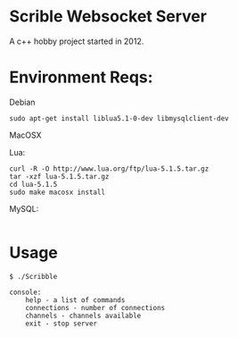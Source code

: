 # Scrible Websocket Server

A c++ hobby project started in 2012. 

# Environment Reqs:

Debian

```
sudo apt-get install liblua5.1-0-dev libmysqlclient-dev
```

MacOSX

Lua:
```
curl -R -O http://www.lua.org/ftp/lua-5.1.5.tar.gz
tar -xzf lua-5.1.5.tar.gz
cd lua-5.1.5
sudo make macosx install
```

MySQL:
```

```



# Usage

```
$ ./Scribble

console:
	help - a list of commands
	connections - number of connections
	channels - channels available
	exit - stop server
```
[circleci-badge]: https://circleci.com/gh/frankyn/ScribbleWebsocketServer/tree/master.svg?style=svg
[circleci-link]: https://circleci.com/gh/frankyn/ScribbleWebsocketServer/tree/master

